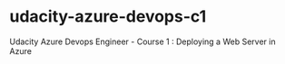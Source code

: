 # udacity-azure-devops-c1
Udacity Azure Devops Engineer - Course 1 : Deploying a Web Server in Azure
